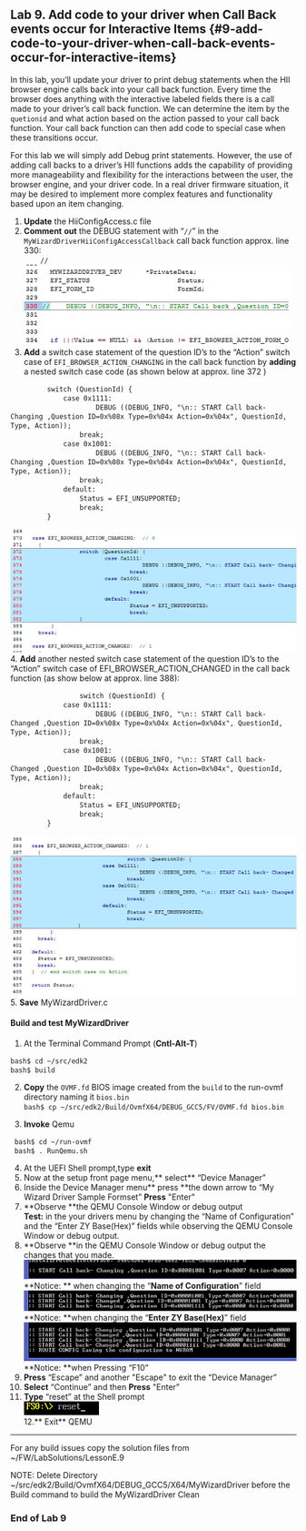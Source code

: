 <!--- @file
 file

Copyright (c) 2018, Intel Corporation. All rights reserved.<BR>

Redistribution and use in source (original document form) and 'compiled'
forms (converted to PDF, epub, HTML and other formats) with or without
modification, are permitted provided that the following conditions are met:

1) Redistributions of source code (original document form) must retain the
above copyright notice, this list of conditions and the following
disclaimer as the first lines of this file unmodified.

2) Redistributions in compiled form (transformed to other DTDs, converted to
PDF, epub, HTML and other formats) must reproduce the above copyright
notice, this list of conditions and the following disclaimer in the
documentation and/or other materials provided with the distribution.

THIS DOCUMENTATION IS PROVIDED BY TIANOCORE PROJECT "AS IS" AND ANY EXPRESS OR
IMPLIED WARRANTIES, INCLUDING, BUT NOT LIMITED TO, THE IMPLIED WARRANTIES OF
MERCHANTABILITY AND FITNESS FOR A PARTICULAR PURPOSE ARE DISCLAIMED. IN NO
EVENT SHALL TIANOCORE PROJECT BE LIABLE FOR ANY DIRECT, INDIRECT, INCIDENTAL,
SPECIAL, EXEMPLARY, OR CONSEQUENTIAL DAMAGES (INCLUDING, BUT NOT LIMITED TO,
PROCUREMENT OF SUBSTITUTE GOODS OR SERVICES; LOSS OF USE, DATA, OR PROFITS;
OR BUSINESS INTERRUPTION) HOWEVER CAUSED AND ON ANY THEORY OF LIABILITY,
WHETHER IN CONTRACT, STRICT LIABILITY, OR TORT (INCLUDING NEGLIGENCE OR
OTHERWISE) ARISING IN ANY WAY OUT OF THE USE OF THIS DOCUMENTATION, EVEN IF
ADVISED OF THE POSSIBILITY OF SUCH DAMAGE.

-->
## Lab 9\. Add code to your driver when Call Back events occur for Interactive Items {#9-add-code-to-your-driver-when-call-back-events-occur-for-interactive-items}

In this lab, you’ll update your driver to print debug statements when the HII browser engine calls back into your call back function. Every time the browser does anything with the interactive labeled fields there is a call made to your driver’s call back function. We can determine the item by the `quetionid` and what action based on the action passed to your call back function. Your call back function can then add code to special case when these transitions occur.

For this lab we will simply add Debug print statements. However, the use of adding call backs to a driver’s HII functions adds the capability of providing more manageability and flexibility for the interactions between the user, the browser engine, and your driver code. In a real driver firmware situation, it may be desired to implement more complex features and functionality based upon an item changing.

1. **Update** the HiiConfigAccess.c file 
2. **Comment** **out** the DEBUG statement with “`//`” in the `MyWizardDriverHiiConfigAccessCallback` call back function approx. line 330: <br>
`    //`<br>
![](/media/image85.png)
3. **Add** a switch case statement of the question ID’s to the “Action” switch case of `EFI_BROWSER_ACTION_CHANGING` in the call back function by **adding** a nested switch case code (as shown below at approx. line 372 ) 
```
		 switch (QuestionId) {
			 case 0x1111:
				     DEBUG ((DEBUG_INFO, "\n:: START Call back- Changing ,Question ID=0x%08x Type=0x%04x Action=0x%04x", QuestionId, Type, Action));
				 break;
			 case 0x1001:
				     DEBUG ((DEBUG_INFO, "\n:: START Call back- Changing ,Question ID=0x%08x Type=0x%04x Action=0x%04x", QuestionId, Type, Action));
				 break;
			 default:
				 Status = EFI_UNSUPPORTED;
				 break;
		 }
```
![](/media/image86.png)	
4.  **Add** another nested switch case statement of the question ID’s to the “Action” switch case of EFI_BROWSER_ACTION_CHANGED in the call back function (as show below at approx. line 388): 

```
				 switch (QuestionId) {
			 case 0x1111:
				     DEBUG ((DEBUG_INFO, "\n:: START Call back- Changed ,Question ID=0x%08x Type=0x%04x Action=0x%04x", QuestionId, Type, Action));
				 break;
			 case 0x1001:
				     DEBUG ((DEBUG_INFO, "\n:: START Call back- Changed ,Question ID=0x%08x Type=0x%04x Action=0x%04x", QuestionId, Type, Action));
				 break;
			 default:
				 Status = EFI_UNSUPPORTED;
				 break;
		 }

```
![](/media/image87.png)<br>
5. **Save** MyWizardDriver.c 

#### Build and test MyWizardDriver

1.  At the Terminal Command Prompt (**Cntl-Alt-T**)
```
bash$ cd ~/src/edk2
bash$ build
```
2. **Copy** the `OVMF.fd` BIOS image created from the `build` to the run-ovmf directory naming it `bios.bin` <br>
   `bash$ cp ~/src/edk2/Build/OvmfX64/DEBUG_GCC5/FV/OVMF.fd bios.bin`  <br>

3. **Invoke** Qemu <br>
```
 bash$ cd ~/run-ovmf
 bash$ . RunQemu.sh 
```
4. At the UEFI Shell prompt,type **exit**<br>
5. Now at the setup front page menu,** select** “Device Manager”
6. Inside the Device Manager menu** press **the down arrow to “My Wizard Driver Sample Formset” **Press** "Enter"
7.  **Observe **the QEMU Console Window or debug output <BR>
**Test:** in the your drivers menu by changing the “Name of Configuration” and the “Enter ZY Base(Hex)” fields while observing the QEMU Console Window or debug output.
8. **Observe **in the QEMU Console Window or debug output the changes that you made.
![](/media/image88.png)
**Notice: ** when changing the “**Name of Configuration**” field
![](/media/image89.png)
**Notice: **when changing the “**Enter ZY Base(Hex)**” field
![](/media/image90.png)
**Notice: **when Pressing “F10”
9. **Press** “Escape” and another "Escape" to exit the “Device Manager”
10. **Select** “Continue” and then **Press** "Enter”
11. **Type** “reset” at the Shell prompt <br>
![](/media/image97.png)<br>
12.** Exit** QEMU

---
For any build issues copy the solution files from  ~/FW/LabSolutions/LessonE.9

NOTE: Delete Directory ~/src/edk2/Build/OvmfX64/DEBUG_GCC5/X64/MyWizardDriver before the Build command to build the MyWizardDriver Clean
 

### End of Lab 9